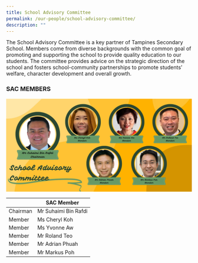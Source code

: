 ```yaml
---
title: School Advisory Committee
permalink: /our-people/school-advisory-committee/
description: ""
---
```

The School Advisory Committee is a key partner of Tampines Secondary School. Members come from diverse backgrounds with the common goal of promoting and supporting the school to provide quality education to our students. The committee provides advice on the strategic direction of the school and fosters school-community partnerships to promote students’ welfare, character development and overall growth.

### SAC MEMBERS
![](/images/School%20Advisory%20Committee1.jpg)

|          	| SAC Member           	|
|----------	|----------------------	|
| Chairman 	| Mr Suhaimi Bin Rafdi 	|
| Member   	| Ms Cheryl Koh        	|
| Member   	| Ms Yvonne Aw         	|
| Member   	| Mr Roland Teo        	|
| Member   	| Mr Adrian Phuah      	|
| Member   	| Mr Markus Poh        	|